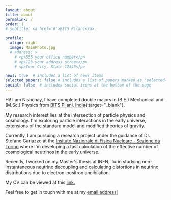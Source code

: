```yaml
---
layout: about
title: about
permalink: /
order: 1
# subtitle: <a href='#'>BITS Pilani</a>.

profile:
  align: right
  image: MainPhoto.jpg
  # address: >
    # <p>555 your office number</p>
    # <p>123 your address street</p>
    # <p>Your City, State 12345</p>

news: true  # includes a list of news items
selected_papers: false # includes a list of papers marked as "selected={true}"
social: false  # includes social icons at the bottom of the page
---
```


Hi! I am Nishchay, I have completed double majors in (B.E.) Mechanical and (M.Sc.) Physics from [BITS Pilani, India](https://www.bits-pilani.ac.in/){:target="\_blank"}.

My research interest lies at the intersection of particle physics and cosmology. I'm exploring particle interactions in the early universe, extensions of the standard model and modified theories of gravity.

<!-- Thesis at Allen -->
Currently, I am pursuing a research project under the guidance of Dr. Stefano Gariazzo at the [Insitute Nazionale di Fisica Nucleare - Sezione da Torino](https://www.to.infn.it/) where I'm developing a fast calculation of the effective number of cosmological neutrinos in the early universe. 

<!-- Thesis at EPFL -->
Recently, I worked on my Master's thesis at INFN, Turin studying non-instantaneous neutrino decoupling and calculating distortions in neutrino distributions due to electron-positron annihilation.

<!-- NMA TAs -->

<!-- I most recently parcipated at the [Neuromatch Academy](https://www.neuromatchacademy.org/), a summer school on computational neuroscience. I worked on various computational tools and their applications for real-world neuroscience problems. 
I also worked on the [Human Connectome Project (HCP)](https://www.humanconnectome.org/study/hcp-young-adult/data-releases) dataset to analyze neural patterns in face and shape recognition in the human brain.

I previously worked at the [RWTH Aachen University](https://www.rwth-aachen.de/go/id/a/?lidx=1) as a research intern analyzing protein engineering techniques using machine learning tools. Specifically, I explored directed evolution, a method of selection based on natural evolution to filter specific biophysical properties of the proteins. -->

My CV can be viewed at this [link.](https://drive.google.com/file/d/1Ov2LBBed_4qDJBs2tKbKrj2e7WNwERcd/view?usp=sharing)

Feel free to get in touch with me at my [email address!](mailto:nishchay.vora@gmail.com)
